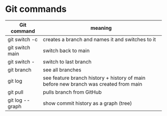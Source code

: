 # Git commands

| Git command     | meaning                                                                              |
| --------------- | ------------------------------------------------------------------------------------ |
| git switch -c   | creates a branch and names it and switches to it                                     |
| git switch main | switch back to main                                                                  |
| git switch -    | switch to last branch                                                                |
| git branch      | see all branches                                                                     |
| git log         | see feature branch history + history of main before new branch was created from main |
| git pull        | pulls branch from GitHub                                                             |
| git log --graph | show commit history as a graph (tree)                                                |
